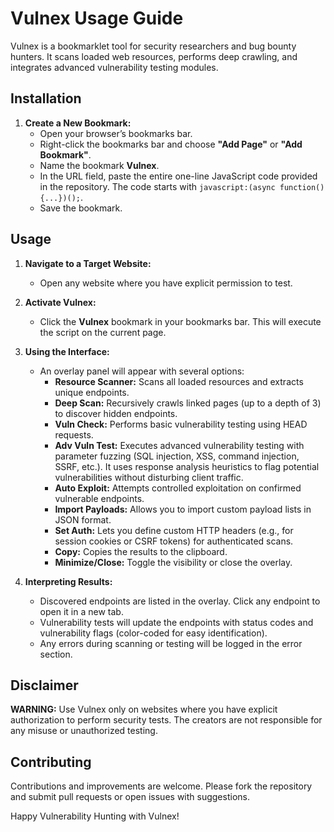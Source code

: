 # Vulnex Usage Guide

Vulnex is a bookmarklet tool for security researchers and bug bounty hunters. It scans loaded web resources, performs deep crawling, and integrates advanced vulnerability testing modules.

## Installation

1. **Create a New Bookmark:**
   - Open your browser’s bookmarks bar.
   - Right-click the bookmarks bar and choose **"Add Page"** or **"Add Bookmark"**.
   - Name the bookmark **Vulnex**.
   - In the URL field, paste the entire one-line JavaScript code provided in the repository. The code starts with `javascript:(async function(){...})();`.
   - Save the bookmark.

## Usage

1. **Navigate to a Target Website:**
   - Open any website where you have explicit permission to test.

2. **Activate Vulnex:**
   - Click the **Vulnex** bookmark in your bookmarks bar. This will execute the script on the current page.

3. **Using the Interface:**
   - An overlay panel will appear with several options:
     - **Resource Scanner:** Scans all loaded resources and extracts unique endpoints.
     - **Deep Scan:** Recursively crawls linked pages (up to a depth of 3) to discover hidden endpoints.
     - **Vuln Check:** Performs basic vulnerability testing using HEAD requests.
     - **Adv Vuln Test:** Executes advanced vulnerability testing with parameter fuzzing (SQL injection, XSS, command injection, SSRF, etc.). It uses response analysis heuristics to flag potential vulnerabilities without disturbing client traffic.
     - **Auto Exploit:** Attempts controlled exploitation on confirmed vulnerable endpoints.
     - **Import Payloads:** Allows you to import custom payload lists in JSON format.
     - **Set Auth:** Lets you define custom HTTP headers (e.g., for session cookies or CSRF tokens) for authenticated scans.
     - **Copy:** Copies the results to the clipboard.
     - **Minimize/Close:** Toggle the visibility or close the overlay.

4. **Interpreting Results:**
   - Discovered endpoints are listed in the overlay. Click any endpoint to open it in a new tab.
   - Vulnerability tests will update the endpoints with status codes and vulnerability flags (color-coded for easy identification).
   - Any errors during scanning or testing will be logged in the error section.

## Disclaimer

**WARNING:** Use Vulnex only on websites where you have explicit authorization to perform security tests. The creators are not responsible for any misuse or unauthorized testing.

## Contributing

Contributions and improvements are welcome. Please fork the repository and submit pull requests or open issues with suggestions.

Happy Vulnerability Hunting with Vulnex!
